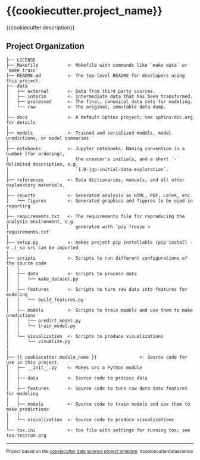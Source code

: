 {{cookiecutter.project_name}}
==============================

{{cookiecutter.description}}

Project Organization
------------

    ├── LICENSE
    ├── Makefile           <- Makefile with commands like `make data` or `make train`
    ├── README.md          <- The top-level README for developers using this project.
    ├── data
    │   ├── external       <- Data from third party sources.
    │   ├── interim        <- Intermediate data that has been transformed.
    │   ├── processed      <- The final, canonical data sets for modeling.
    │   └── raw            <- The original, immutable data dump.
    │
    ├── docs               <- A default Sphinx project; see sphinx-doc.org for details
    │
    ├── models             <- Trained and serialized models, model predictions, or model summaries
    │
    ├── notebooks          <- Jupyter notebooks. Naming convention is a number (for ordering),
    │                         the creator's initials, and a short `-` delimited description, e.g.
    │                         `1.0-jqp-initial-data-exploration`.
    │
    ├── references         <- Data dictionaries, manuals, and all other explanatory materials.
    │
    ├── reports            <- Generated analysis as HTML, PDF, LaTeX, etc.
    │   └── figures        <- Generated graphics and figures to be used in reporting
    │
    ├── requirements.txt   <- The requirements file for reproducing the analysis environment, e.g.
    │                         generated with `pip freeze > requirements.txt`
    │
    ├── setup.py           <- makes project pip installable (pip install -e .) so src can be imported
    |
    ├── scripts            <- Scripts to run different configurations of the source code
    |   │
    │   ├── data           <- Scripts to process data
    │   │   └── make_dataset.py
    |   |
    │   ├── features       <- Scripts to turn raw data into features for modeling
    |   |   └── build_features.py
    │   │
    │   ├── models         <- Scripts to train models and use them to make predictions
    │   │   ├── predict_model.py
    |   |   └── train_model.py
    |   |
    │   └── visualization  <- Scripts to produce visualizations
    |       └── visualize.py
    |
    |
    ├── {{ cookiecutter.module_name }}                <- Source code for use in this project.
    │   ├── __init__.py    <- Makes src a Python module
    │   │
    │   ├── data           <- Source code to process data
    │   │
    │   ├── features       <- Source code to turn raw data into features for modeling
    │   │
    │   ├── models         <- Source code to train models and use them to make predictions
    │   │
    │   └── visualization  <- Source code to produce visualizations
    │
    └── tox.ini            <- tox file with settings for running tox; see tox.testrun.org


--------

<p><small>Project based on the <a target="_blank" href="https://drivendata.github.io/cookiecutter-data-science/">cookiecutter data science project template</a>. #cookiecutterdatascience</small></p>
